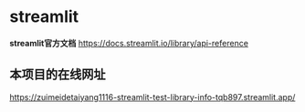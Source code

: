# streamlit

**streamlit官方文档**
https://docs.streamlit.io/library/api-reference

## 本项目的在线网址
https://zuimeidetaiyang1116-streamlit-test-library-info-tqb897.streamlit.app/

